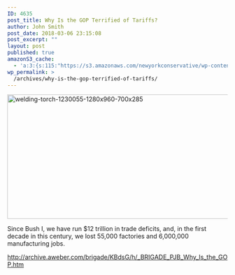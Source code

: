 ```yaml
---
ID: 4635
post_title: Why Is the GOP Terrified of Tariffs?
author: John Smith
post_date: 2018-03-06 23:15:08
post_excerpt: ""
layout: post
published: true
amazonS3_cache:
  - 'a:3:{s:115:"https://s3.amazonaws.com/newyorkconservative/wp-content/uploads/2018/03/06231429/welding-torch-1230055-1280x960.jpg";a:1:{s:9:"timestamp";i:1520396108;}s:123:"https://s3.amazonaws.com/newyorkconservative/wp-content/uploads/2018/03/06231429/welding-torch-1230055-1280x960-700x285.jpg";a:1:{s:9:"timestamp";i:1520396108;}s:73:"http://archive.aweber.com/brigade/KBdsG/h/_BRIGADE_PJB_Why_Is_the_GOP.htm";a:1:{s:9:"timestamp";i:1520396108;}}'
wp_permalink: >
  /archives/why-is-the-gop-terrified-of-tariffs/
---
```

<a href="https://s3.amazonaws.com/newyorkconservative/wp-content/uploads/2018/03/06231429/welding-torch-1230055-1280x960-700x285.jpg"><img class="alignnone size-full wp-image-4636" src="https://s3.amazonaws.com/newyorkconservative/wp-content/uploads/2018/03/06231429/welding-torch-1230055-1280x960-700x285.jpg" alt="welding-torch-1230055-1280x960-700x285" width="700" height="285" /></a>

Since Bush I, we have run $12 trillion in trade deficits, and, in the first decade in this century, we lost 55,000 factories and 6,000,000 manufacturing jobs.

<a href="http://archive.aweber.com/brigade/KBdsG/h/_BRIGADE_PJB_Why_Is_the_GOP.htm">http://archive.aweber.com/brigade/KBdsG/h/_BRIGADE_PJB_Why_Is_the_GOP.htm</a>